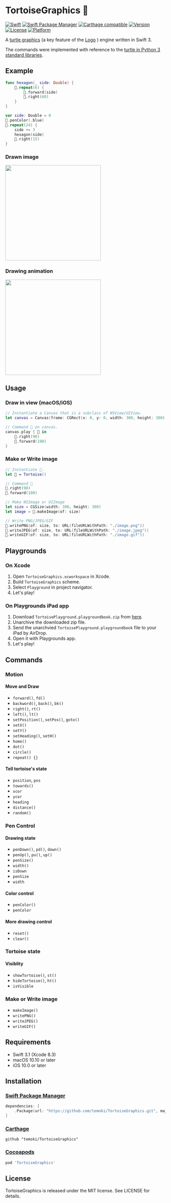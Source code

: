 # TortoiseGraphics 🐢

[![Swift](https://img.shields.io/badge/Swift-3.1-blue.svg)](https://swift.org)
[![Swift Package Manager](https://img.shields.io/badge/Swift%20Package%20Manager-compatible-brightgreen.svg)](https://swift.org/package-manager)
[![Carthage compatible](https://img.shields.io/badge/Carthage-compatible-4BC51D.svg?style=flat)](https://github.com/Carthage/Carthage)
[![Version](https://img.shields.io/cocoapods/v/TortoiseGraphics.svg?style=flat)](http://cocoapods.org/pods/TortoiseGraphics)
[![License](https://img.shields.io/cocoapods/l/TortoiseGraphics.svg?style=flat)](http://cocoapods.org/pods/TortoiseGraphics)
[![Platform](https://img.shields.io/cocoapods/p/TortoiseGraphics.svg?style=flat)](http://cocoapods.org/pods/TortoiseGraphics)

A  [turtle graphics](https://en.wikipedia.org/wiki/Turtle_graphics) (a key feature of the [Logo](https://en.wikipedia.org/wiki/Logo_(programming_language)) ) engine written in Swift 3.

The commands were implemented with reference to the [turtle in Python 3 standard libraries](https://docs.python.org/3/library/turtle.html).

## Example

```swift
func hexagon(_ side: Double) {
    🐢.repeat(6) {
        🐢.forward(side)
        🐢.right(60)
    }
}

var side: Double = 0
🐢.penColor(.blue)
🐢.repeat(24) {
    side += 3
    hexagon(side)
    🐢.right(15)
}
```

### Drawn image

<img src="https://github.com/temoki/TortoiseGraphics/blob/master/example.png" width="300" />

### Drawing animation

<img src="https://github.com/temoki/TortoiseGraphics/blob/master/example.gif" width="300" />

## Usage

### Draw in view (macOS/iOS)
```swift
// Instantiate a Canvas that is a subclass of NSView/UIView.
let canvas = Canvas(frame: CGRect(x: 0, y: 0, width: 300, height: 300))

// Command 🐢 on canvas.
canvas.play { 🐢 in
    🐢.right(90)
    🐢.forward(100)
}
```
### Make or Write image

```swift
// Instantiate 🐢.
let 🐢 = Tortoise()

// Command 🐢
🐢.right(90)
🐢.forward(100)

// Make NSImage or UIImage
let size = CGSize(width: 300, height: 300)
let image = 🐢.makeImage(of: size)

// Write PNG/JPEG/GIF
🐢.writePNG(of: size, to: URL(fileURLWithPath: "./image.png"))
🐢.writeJPEG(of: size, to: URL(fileURLWithPath: "./image.jpeg"))
🐢.writeGIF(of: size, to: URL(fileURLWithPath: "./image.gif"))
```

## Playgrounds

### On Xcode

1. Open `TortoiseGraphics.xcworkspace` in Xcode.
1. Build `TortoiseGraphics` scheme.
1. Select `Playground` in project navigator.
1. Let's play!

### On Playgrounds iPad app

1. Download `TortoisePlayground.playgroundbook.zip` from [here](https://github.com/temoki/TortoiseGraphics/releases).
1. Unarchive the downloaded zip file.
1. Send the unarchvied `TortoisePlayground.playgroundbook` file to your iPad by AirDrop.
1. Open it with Playgrounds app.
1. Let's play!

## Commands

### Motion

#### Move and Draw

* `forward()`, `fd()`
* `backword()`, `back()`, `bk()`
* `right()`, `rt()`
* `left()`, `lt()`
* `setPosition()`, `setPos()`, `goto()`
* `setX()`
* `setY()`
* `setHeading()`, `setH()`
* `home()`
* `dot()`
* `circle()`
* `repeat() {}`

#### Tell tortoise's state

* `position`, `pos`
* `towards()`
* `xcor`
* `ycor`
* `heading`
* `distance()`
* `random()`

### Pen Control

#### Drawing state

* `penDown()`, `pd()`, `down()`
* `penUp()`, `pu()`, `up()`
* `penSize()`
* `width()`
* `isDown`
* `penSize`
* `width`

#### Color control

* `penColor()`
* `penColor`

#### More drawing control

* `reset()`
* `clear()`

### Tortoise state

#### Visiblity

* `showTortoise()`, `st()`
* `hideTortoise()`, `ht()`
* `isVisible`

### Make or Write image

* `makeImage()`
* `writePNG()`
* `writeJPEG()`
* `writeGIF()`

## Requirements

* Swift 3.1 (Xcode 8.3)
* macOS 10.10 or later
* iOS 10.0 or later

## Installation

### [Swift Package Manager](https://swift.org/package-manager)

```swift
dependencies: [
    .Package(url: "https://github.com/temoki/TortoiseGraphics.git", majorVersion: 0)
]
```

### [Carthage](https://github.com/Carthage/Carthage)

```
github "temoki/TortoiseGraphics"
```

### [Cocoapods](https://github.com/cocoapods/cocoapods)

```ruby
pod 'TortoiseGraphics'
```

## License

TortoiseGraphics is released under the MIT license. See LICENSE for details.
